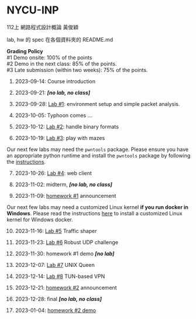 # NYCU-INP
112上 網路程式設計概論 黃俊穎

lab, hw 的 spec 在各個資料夾的 README.md

**Grading Policy**  
#1 Demo onsite: 100% of the points  
#2 Demo in the next class: 85% of the points.  
#3 Late submission (within two weeks): 75% of the points.

1.  2023-09-14: Course introduction
    
2.  2023-09-21: **_\[no lab, no class\]_**
    
3.  2023-09-28: [Lab #1](https://md.zoolab.org/s/KYDyaFmjp): environment setup and simple packet analysis.
    
4.  2023-10-05: Typhoon comes …
    
5.  2023-10-12: [Lab #2](https://md.zoolab.org/s/AiG_bsYvR): handle binary formats
    
6.  2023-10-19: [Lab #3](https://md.zoolab.org/s/5cxr0vEHM): play with mazes
    

Our next few labs may need the `pwntools` package. Please ensure you have an appropriate python runtime and install the `pwntools` package by following the [instructions](https://md.zoolab.org/s/EleTCdAQ5).

7.  2023-10-26: [Lab #4](https://md.zoolab.org/s/8poEgDvd5): web client
    
8.  2023-11-02: midterm, **_\[no lab, no class\]_**
    
9.  2023-11-09: [homework #1](https://md.zoolab.org/s/XTl_PLW2X) announcement
    

Our next few labs may need a customized Linux kernel __**if you run docker in Windows**__. Please read the instructions [here](https://md.zoolab.org/s/eHduEC62B) to install a customized Linux kernel for Windows docker.

10.  2023-11-16: [Lab #5](https://md.zoolab.org/s/L7U5O7OX4) Traffic shaper
    
11.  2023-11-23: [Lab #6](https://md.zoolab.org/s/4_lWMcBug) Robust UDP challenge
    
12.  2023-11-30: homework #1 demo **_\[no lab\]_**
    
13.  2023-12-07: [Lab #7](https://md.zoolab.org/s/qmgIOc7QX) UNIX Queen
    
14.  2023-12-14: [Lab #8](https://md.zoolab.org/s/svtj6_CJN) TUN-based VPN
    
15.  2023-12-21: [homework #2](https://md.zoolab.org/s/qTnmBptXZ) announcement
    
16.  2023-12-28: final **_\[no lab, no class\]_**
    
17.  2023-01-04: [homework #2 demo](https://md.zoolab.org/OsElmlDFQROGWDS6Lc6q_g)
